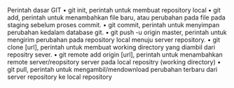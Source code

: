 Perintah dasar GIT
• git init, perintah untuk membuat repository local
• git add, perintah untuk menambahkan file baru, atau perubahan pada file
pada staging sebelum proses commit.
• git commit, perintah untuk menyimpan perubahan kedalam database git.
• git push -u origin master, perintah untuk mengirim perubahan pada
repository local menuju server repository.
• git clone [url], perintah untuk membuat working directory yang diambil dari
repositry sever.
• git remote add origin [url], perintah untuk menambahkan remote
server/reopsitory server pada local repositry (working directory)
• git pull, perintah untuk mengambil/mendownload perubahan terbaru dari
server repository ke local repository
